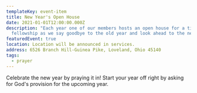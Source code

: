 ```yaml
---
templateKey: event-item
title: New Year's Open House
date: 2021-01-01T12:00:00.000Z
description: "Each year one of our members hosts an open house for a time of
  fellowship as we say goodbye to the old year and look ahead to the new.  "
featuredEvent: true
location: Location will be announced in services.
address: 6526 Branch Hill-Guinea Pike, Loveland, Ohio 45140
tags:
  - prayer
---
```


Celebrate the new year by praying it in! Start your year off right by asking for God's provision for the upcoming year.
